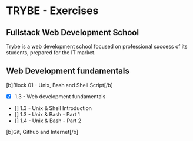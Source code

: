 # TRYBE - Exercises

## Fullstack Web Development School

Trybe is a web development school focused on professional success of its students, prepared for the IT market.

## Web Development fundamentals

[b]Block 01 - Unix, Bash and Shell Script[/b]

- [x] 1.3 - Web development fundamentals
- [] 1.3 - Unix & Shell Introduction
- [] 1.3 - Unix & Bash - Part 1
- [] 1.4 - Unix & Bash - Part 2

[b]Git, Github and Internet[/b]

